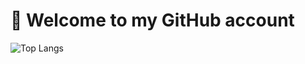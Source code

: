 # 👋 Welcome to my GitHub account

![Top Langs](https://github-readme-stats.vercel.app/api/top-langs/?username=Perunaz&layout=compact&theme=vision-friendly-dark)
